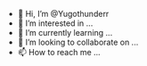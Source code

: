 - 👋 Hi, I’m @Yugothunderr
- 👀 I’m interested in ...
- 🌱 I’m currently learning ...
- 💞️ I’m looking to collaborate on ...
- 📫 How to reach me ...

<!---
Yugothunderr/Yugothunderr is a ✨ special ✨ repository because its `README.md` (this file) appears on your GitHub profile.
You can click the Preview link to take a look at your changes.
--->
